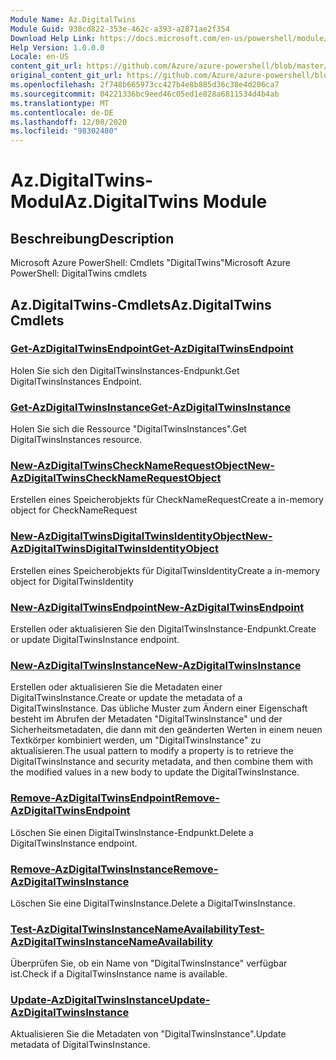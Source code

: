 ```yaml
---
Module Name: Az.DigitalTwins
Module Guid: 938cd822-353e-462c-a393-a2871ae2f354
Download Help Link: https://docs.microsoft.com/en-us/powershell/module/az.digitaltwins
Help Version: 1.0.0.0
Locale: en-US
content_git_url: https://github.com/Azure/azure-powershell/blob/master/src/DigitalTwins/help/Az.DigitalTwins.md
original_content_git_url: https://github.com/Azure/azure-powershell/blob/master/src/DigitalTwins/help/Az.DigitalTwins.md
ms.openlocfilehash: 2f748b665973cc427b4e8b885d36c38e4d206ca7
ms.sourcegitcommit: 04221336bc9eed46c05ed1e828a6811534d4b4ab
ms.translationtype: MT
ms.contentlocale: de-DE
ms.lasthandoff: 12/08/2020
ms.locfileid: "98302480"
---
```

# <span data-ttu-id="88336-101">Az.DigitalTwins-Modul</span><span class="sxs-lookup"><span data-stu-id="88336-101">Az.DigitalTwins Module</span></span>
## <span data-ttu-id="88336-102">Beschreibung</span><span class="sxs-lookup"><span data-stu-id="88336-102">Description</span></span>
<span data-ttu-id="88336-103">Microsoft Azure PowerShell: Cmdlets "DigitalTwins"</span><span class="sxs-lookup"><span data-stu-id="88336-103">Microsoft Azure PowerShell: DigitalTwins cmdlets</span></span>

## <span data-ttu-id="88336-104">Az.DigitalTwins-Cmdlets</span><span class="sxs-lookup"><span data-stu-id="88336-104">Az.DigitalTwins Cmdlets</span></span>
### [<span data-ttu-id="88336-105">Get-AzDigitalTwinsEndpoint</span><span class="sxs-lookup"><span data-stu-id="88336-105">Get-AzDigitalTwinsEndpoint</span></span>](Get-AzDigitalTwinsEndpoint.md)
<span data-ttu-id="88336-106">Holen Sie sich den DigitalTwinsInstances-Endpunkt.</span><span class="sxs-lookup"><span data-stu-id="88336-106">Get DigitalTwinsInstances Endpoint.</span></span>

### [<span data-ttu-id="88336-107">Get-AzDigitalTwinsInstance</span><span class="sxs-lookup"><span data-stu-id="88336-107">Get-AzDigitalTwinsInstance</span></span>](Get-AzDigitalTwinsInstance.md)
<span data-ttu-id="88336-108">Holen Sie sich die Ressource "DigitalTwinsInstances".</span><span class="sxs-lookup"><span data-stu-id="88336-108">Get DigitalTwinsInstances resource.</span></span>

### [<span data-ttu-id="88336-109">New-AzDigitalTwinsCheckNameRequestObject</span><span class="sxs-lookup"><span data-stu-id="88336-109">New-AzDigitalTwinsCheckNameRequestObject</span></span>](New-AzDigitalTwinsCheckNameRequestObject.md)
<span data-ttu-id="88336-110">Erstellen eines Speicherobjekts für CheckNameRequest</span><span class="sxs-lookup"><span data-stu-id="88336-110">Create a in-memory object for CheckNameRequest</span></span>

### [<span data-ttu-id="88336-111">New-AzDigitalTwinsDigitalTwinsIdentityObject</span><span class="sxs-lookup"><span data-stu-id="88336-111">New-AzDigitalTwinsDigitalTwinsIdentityObject</span></span>](New-AzDigitalTwinsDigitalTwinsIdentityObject.md)
<span data-ttu-id="88336-112">Erstellen eines Speicherobjekts für DigitalTwinsIdentity</span><span class="sxs-lookup"><span data-stu-id="88336-112">Create a in-memory object for DigitalTwinsIdentity</span></span>

### [<span data-ttu-id="88336-113">New-AzDigitalTwinsEndpoint</span><span class="sxs-lookup"><span data-stu-id="88336-113">New-AzDigitalTwinsEndpoint</span></span>](New-AzDigitalTwinsEndpoint.md)
<span data-ttu-id="88336-114">Erstellen oder aktualisieren Sie den DigitalTwinsInstance-Endpunkt.</span><span class="sxs-lookup"><span data-stu-id="88336-114">Create or update DigitalTwinsInstance endpoint.</span></span>

### [<span data-ttu-id="88336-115">New-AzDigitalTwinsInstance</span><span class="sxs-lookup"><span data-stu-id="88336-115">New-AzDigitalTwinsInstance</span></span>](New-AzDigitalTwinsInstance.md)
<span data-ttu-id="88336-116">Erstellen oder aktualisieren Sie die Metadaten einer DigitalTwinsInstance.</span><span class="sxs-lookup"><span data-stu-id="88336-116">Create or update the metadata of a DigitalTwinsInstance.</span></span>
<span data-ttu-id="88336-117">Das übliche Muster zum Ändern einer Eigenschaft besteht im Abrufen der Metadaten "DigitalTwinsInstance" und der Sicherheitsmetadaten, die dann mit den geänderten Werten in einem neuen Textkörper kombiniert werden, um "DigitalTwinsInstance" zu aktualisieren.</span><span class="sxs-lookup"><span data-stu-id="88336-117">The usual pattern to modify a property is to retrieve the DigitalTwinsInstance and security metadata, and then combine them with the modified values in a new body to update the DigitalTwinsInstance.</span></span>

### [<span data-ttu-id="88336-118">Remove-AzDigitalTwinsEndpoint</span><span class="sxs-lookup"><span data-stu-id="88336-118">Remove-AzDigitalTwinsEndpoint</span></span>](Remove-AzDigitalTwinsEndpoint.md)
<span data-ttu-id="88336-119">Löschen Sie einen DigitalTwinsInstance-Endpunkt.</span><span class="sxs-lookup"><span data-stu-id="88336-119">Delete a DigitalTwinsInstance endpoint.</span></span>

### [<span data-ttu-id="88336-120">Remove-AzDigitalTwinsInstance</span><span class="sxs-lookup"><span data-stu-id="88336-120">Remove-AzDigitalTwinsInstance</span></span>](Remove-AzDigitalTwinsInstance.md)
<span data-ttu-id="88336-121">Löschen Sie eine DigitalTwinsInstance.</span><span class="sxs-lookup"><span data-stu-id="88336-121">Delete a DigitalTwinsInstance.</span></span>

### [<span data-ttu-id="88336-122">Test-AzDigitalTwinsInstanceNameAvailability</span><span class="sxs-lookup"><span data-stu-id="88336-122">Test-AzDigitalTwinsInstanceNameAvailability</span></span>](Test-AzDigitalTwinsInstanceNameAvailability.md)
<span data-ttu-id="88336-123">Überprüfen Sie, ob ein Name von "DigitalTwinsInstance" verfügbar ist.</span><span class="sxs-lookup"><span data-stu-id="88336-123">Check if a DigitalTwinsInstance name is available.</span></span>

### [<span data-ttu-id="88336-124">Update-AzDigitalTwinsInstance</span><span class="sxs-lookup"><span data-stu-id="88336-124">Update-AzDigitalTwinsInstance</span></span>](Update-AzDigitalTwinsInstance.md)
<span data-ttu-id="88336-125">Aktualisieren Sie die Metadaten von "DigitalTwinsInstance".</span><span class="sxs-lookup"><span data-stu-id="88336-125">Update metadata of DigitalTwinsInstance.</span></span>

